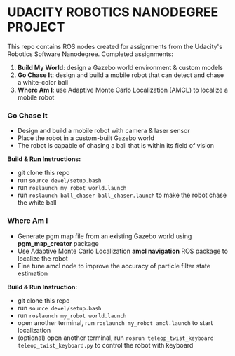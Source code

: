 # UDACITY ROBOTICS NANODEGREE PROJECT
This repo contains ROS nodes created for assignments from the Udacity's Robotics Software Nanodegree. Completed assignments:
1. **Build My World**: design a Gazebo world environment & custom models
2. **Go Chase It**: design and build a mobile robot that can detect and chase a white-color ball
3. **Where Am I**: use Adaptive Monte Carlo Localization (AMCL) to localize a mobile robot

### Go Chase It
  - Design and build a mobile robot with camera & laser sensor
  - Place the robot in a custom-built Gazebo world
  - The robot is capable of chasing a ball that is within its field of vision

**Build & Run Instructions:**
- git clone this repo
- run `source devel/setup.bash`
- run `roslaunch my_robot world.launch`
- run `roslaunch ball_chaser ball_chaser.launch` to make the robot chase the white ball

### Where Am I
- Generate pgm map file from an existing Gazebo world using **pgm_map_creator** package
- Use Adaptive Monte Carlo Localization **amcl navigation** ROS package to localize the robot
- Fine tune amcl node to improve the accuracy of particle filter state estimation

**Build & Run Instruction:**
- git clone this repo
- run `source devel/setup.bash`
- run `roslaunch my_robot world.launch`
- open another terminal, run `roslaunch my_robot amcl.launch` to start localization
- (optional) open another terminal, run `rosrun teleop_twist_keyboard teleop_twist_keyboard.py` to control the robot with keyboard
